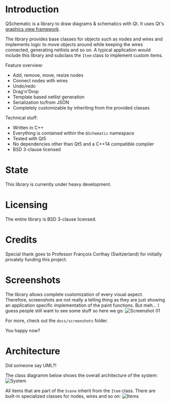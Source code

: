 # Introduction
QSchematic is a library to draw diagrams & schematics with Qt. It uses Qt's [graphics view framework](http://doc.qt.io/qt-5/graphicsview.html).

The library provides base classes for objects such as nodes and wires and implements logic to move objects around while keeping the wires connected, generating netlists and so on. A typical application would include this library and subclass the `Item` class to implement custom items.

Feature overview:
  - Add, remove, move, resize nodes
  - Connect nodes with wires
  - Undo/redo
  - Drag'n'Drop
  - Template based netlist generation
  - Serialization to/from JSON
  - Completely customizable by inheriting from the provided classes

Technical stuff:
  - Written in C++
  - Everything is contained within the `QSchematic` namespace
  - Tested with Qt5
  - No dependencies other than Qt5 and a C++14 compatible compiler
  - BSD 3-clause licensed

# State
This library is currently under heavy development.

# Licensing
The entire library is BSD 3-clause licensed.

# Credits
Special thank goes to Professor François Corthay (Switzerland) for initially privately funding this project.

# Screenshots
The library allows complete customization of every visual aspect. Therefore, screenshots are not really a telling thing as they are just showing an application specific implementation of the paint functions. But meh... I guess people still want to see some stuff so here we go:
![Screenshot 01](https://github.com/simulton/QSchematic/blob/master/docs/screenshots/screenshot_02.png?raw=true)

For more, check out the `docs/screenshots` folder.

You happy now?

# Architecture
Did someone say UML?!

The class diagramm below shows the overall architecture of the system:
![System](https://github.com/simulton/QSchematic/blob/master/docs/uml/export/jpg/Model!SchematicEditor!System_2.jpg?raw=true)

All items that are part of the `Scene` inherit from the `Item` class. There are built-in specialized classes for nodes, wires and so on:
![Items](https://github.com/simulton/QSchematic/blob/master/docs/uml/export/jpg/Model!SchematicEditor!Items_1.jpg?raw=true)
